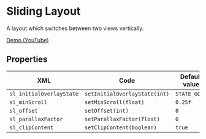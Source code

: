 # Sliding Layout

A layout which switches between two views vertically.

[Demo (YouTube)](https://youtu.be/EOh7x9ScQ-4)

## Properties

XML | Code | Default value
--- | --- | ---
`sl_initialOverlayState` | `setInitialOverlayState(int)` | `STATE_GONE`
`sl_minScroll` | `setMinScroll(float)` | `0.25f`
`sl_offset` | `setOffset(int)` | `0`
`sl_parallaxFactor` | `setParallaxFactor(float)` | `0`
`sl_clipContent` | `setClipContent(boolean)` | `true`